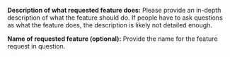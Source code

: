 **Description of what requested feature does:** Please provide an in-depth
description of what the feature should do. If people have to ask questions as
what the feature does, the description is likely not detailed enough.

**Name of requested feature (optional):** Provide the name for the feature
request in question.
